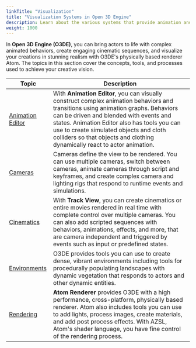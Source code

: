 ```yaml
---
linkTitle: "Visualization"
title: "Visualization Systems in Open 3D Engine"
description: Learn about the various systems that provide animation and rendering in Open 3D Engine (O3DE).
weight: 1000
---
```


In **Open 3D Engine (O3DE)**, you can bring actors to life with complex animated behaviors, create engaging cinematic sequences, and visualize your creations in stunning realism with O3DE's physically based renderer Atom. The topics in this section cover the concepts, tools, and processes used to achieve your creative vision.

| Topic | Description |
| - | - |
| [Animation Editor](./animation) | With **Animation Editor**, you can visually construct complex animation behaviors and transitions using animation graphs. Behaviors can be driven and blended with events and states. Animation Editor also has tools you can use to create simulated objects and cloth colliders so that objects and clothing dynamically react to actor animation. |
| [Cameras](./cameras) | Cameras define the view to be rendered. You can use multiple cameras, switch between cameras, animate cameras through script and keyframes, and create complex camera and lighting rigs that respond to runtime events and simulations. |
| [Cinematics](./cinematics) | With **Track View**, you can create cinematics or entire movies rendered in real time with complete control over multiple cameras. You can also add scripted sequences with behaviors, animations, effects, and more, that are camera independent and triggered by events such as input or predefined states. |
| [Environments](./environments) | O3DE provides tools you can use to create dense, vibrant environments including tools for procedurally populating landscapes with dynamic vegetation that responds to actors and other dynamic entities. |
| [Rendering](./rendering) | **Atom Renderer** provides O3DE with a high performance, cross-platform, physically based renderer. Atom also includes tools you can use to add lights, process images, create materials, and add post process effects. With AZSL, Atom's shader language, you have fine control of the rendering process. |
